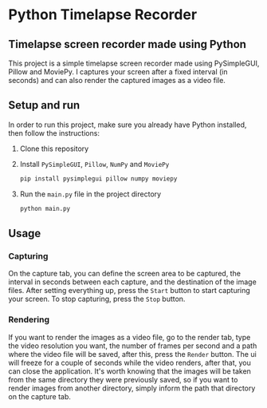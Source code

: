 # Python Timelapse Recorder
## Timelapse screen recorder made using Python

This project is a simple timelapse screen recorder made using PySimpleGUI, Pillow and MoviePy. I captures your screen after a fixed interval (in seconds) and can also render the captured images as a video file.

## Setup and run

In order to run this project, make sure you already have Python installed, then follow the instructions:

1. Clone this repository
2. Install `PySimpleGUI`, `Pillow`, `NumPy` and `MoviePy`
   
   ```bash
   pip install pysimplegui pillow numpy moviepy
   ```
   
3. Run the `main.py` file in the project directory

   ```bash
   python main.py
   ```

## Usage
### Capturing

On the capture tab, you can define the screen area to be captured, the interval in seconds between each capture, and the destination of the image files. After setting everything up, press the `Start` button to start capturing your screen. To stop capturing, press the `Stop` button.

### Rendering

If you want to render the images as a video file, go to the render tab, type the video resolution you want, the number of frames per second and a path where the video file will be saved, after this, press the `Render` button. The ui will freeze for a couple of seconds while the video renders, after that, you can close the application.
It's worth knowing that the images will be taken from the same directory they were previously saved, so if you want to render images from another directory, simply inform the path that directory on the capture tab.

